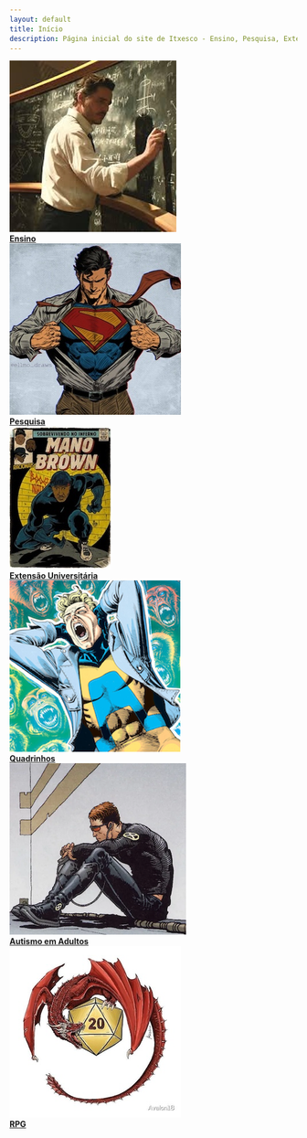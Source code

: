 ```yaml
---
layout: default
title: Início
description: Página inicial do site de Itxesco - Ensino, Pesquisa, Extensão e mais.
---
```


<div class="grid grid-cols-1 sm:grid-cols-2 md:grid-cols-3 gap-8 justify-items-center px-4 py-8">

  <!-- Ensino -->
  <div class="text-center">
    <a href="pages/index/index_ensino.html">
      <img src="imagens/index_pics/ensino.jpeg" alt="Atividades de Ensino" title="Ensino"
        class="w-full max-w-xs h-[300px] object-cover rounded shadow-md hover:scale-105 transition-transform duration-300">
    </a><br>
    <strong><a href="pages/index/index_ensino.html" class="text-blue-700 hover:underline">Ensino</a></strong>
  </div>

  <!-- Pesquisa -->
  <div class="text-center">
    <a href="pages/index/index_pesquisa.html">
      <img src="imagens/index_pics/pesquisa.jpeg" alt="Atividades de Pesquisa" title="Interesses de Pesquisa"
        class="w-full max-w-xs h-[300px] object-cover rounded shadow-md hover:scale-105 transition-transform duration-300">
    </a><br>
    <strong><a href="pages/index/index_pesquisa.html" class="text-blue-700 hover:underline">Pesquisa</a></strong>
  </div>

  <!-- Extensão -->
  <div class="text-center">
    <a href="pages/index/index_extensao.html">
      <img src="imagens/index_pics/extensao.jpeg" alt="Atividades de Extensão" title="Atividades de Extensão Universitária"
        class="w-full max-w-xs h-[300px] object-cover rounded shadow-md hover:scale-105 transition-transform duration-300">
    </a><br>
    <strong><a href="pages/index/index_extensao.html" class="text-blue-700 hover:underline">Extensão Universitária</a></strong>
  </div>

  <!-- Hiperfocos / Quadrinhos -->
  <div class="text-center">
    <a href="pages/index/index_hiperfoco.html">
      <img src="imagens/index_pics/hiperfocos.png" alt="Sobre Hiperfocos" title="Hiperfocos"
        class="w-full max-w-xs h-[300px] object-cover rounded shadow-md hover:scale-105 transition-transform duration-300">
    </a><br>
    <strong><a href="pages/index/index_hq.html" class="text-blue-700 hover:underline">Quadrinhos</a></strong>
  </div>

  <!-- Autismo -->
  <div class="text-center">
    <a href="pages/index/index_tea_adultos.html">
      <img src="imagens/index_pics/cyclope_tea.png" alt="Autismo em Adultos" title="Autismo em Adultos"
        class="w-full max-w-xs h-[300px] object-cover rounded shadow-md hover:scale-105 transition-transform duration-300">
    </a><br>
    <strong><a href="pages/index/index_tea_adultos.html" class="text-blue-700 hover:underline">Autismo em Adultos</a></strong>
  </div>

  <!-- RPG -->
  <div class="text-center">
    <a href="pages/index/index_rpg.html">
      <img src="imagens/index_pics/dragaod20.jpeg" alt="Jogos de RPG e Educação" title="Jogos de RPG"
        class="w-full max-w-xs h-[300px] object-cover rounded shadow-md hover:scale-105 transition-transform duration-300">
    </a><br>
    <strong><a href="pages/index/index_rpg.html" class="text-blue-700 hover:underline">RPG</a></strong>
  </div>

</div>
